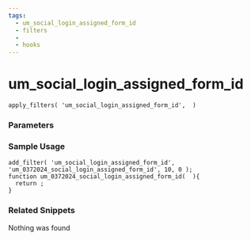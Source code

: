 ```yaml
---
tags: 
  - um_social_login_assigned_form_id
  - filters
  - 
  - hooks
---
```

# um\_social\_login\_assigned\_form\_id

``` php:no-line-numbers
apply_filters( 'um_social_login_assigned_form_id',  )
```
<div class='hook-sep'></div>

### Parameters

<div class='hook-sep'></div>



### Sample Usage

``` php:no-line-numbers
add_filter( 'um_social_login_assigned_form_id', 'um_0372024_social_login_assigned_form_id', 10, 0 );
function um_0372024_social_login_assigned_form_id(  ){
  return ;
}
```
<div class='hook-sep'></div>



### Related Snippets

Nothing was found

